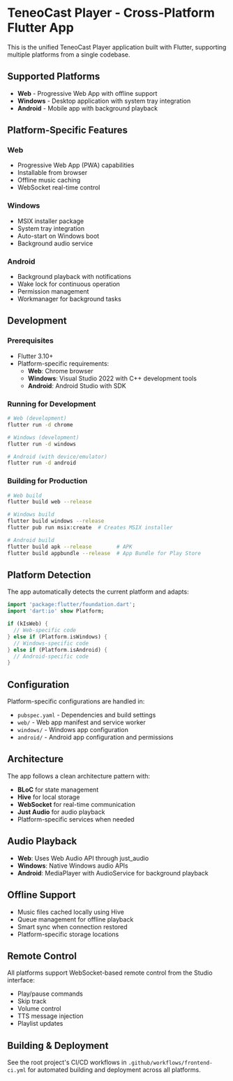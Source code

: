 # TeneoCast Player - Cross-Platform Flutter App

This is the unified TeneoCast Player application built with Flutter, supporting multiple platforms from a single codebase.

## Supported Platforms

- **Web** - Progressive Web App with offline support
- **Windows** - Desktop application with system tray integration
- **Android** - Mobile app with background playback

## Platform-Specific Features

### Web
- Progressive Web App (PWA) capabilities
- Installable from browser
- Offline music caching
- WebSocket real-time control

### Windows
- MSIX installer package
- System tray integration
- Auto-start on Windows boot
- Background audio service

### Android
- Background playback with notifications
- Wake lock for continuous operation
- Permission management
- Workmanager for background tasks

## Development

### Prerequisites

- Flutter 3.10+
- Platform-specific requirements:
  - **Web**: Chrome browser
  - **Windows**: Visual Studio 2022 with C++ development tools
  - **Android**: Android Studio with SDK

### Running for Development

```bash
# Web (development)
flutter run -d chrome

# Windows (development)
flutter run -d windows

# Android (with device/emulator)
flutter run -d android
```

### Building for Production

```bash
# Web build
flutter build web --release

# Windows build
flutter build windows --release
flutter pub run msix:create  # Creates MSIX installer

# Android build
flutter build apk --release        # APK
flutter build appbundle --release  # App Bundle for Play Store
```

## Platform Detection

The app automatically detects the current platform and adapts:

```dart
import 'package:flutter/foundation.dart';
import 'dart:io' show Platform;

if (kIsWeb) {
  // Web-specific code
} else if (Platform.isWindows) {
  // Windows-specific code
} else if (Platform.isAndroid) {
  // Android-specific code
}
```

## Configuration

Platform-specific configurations are handled in:

- `pubspec.yaml` - Dependencies and build settings
- `web/` - Web app manifest and service worker
- `windows/` - Windows app configuration
- `android/` - Android app configuration and permissions

## Architecture

The app follows a clean architecture pattern with:

- **BLoC** for state management
- **Hive** for local storage
- **WebSocket** for real-time communication
- **Just Audio** for audio playback
- Platform-specific services when needed

## Audio Playback

- **Web**: Uses Web Audio API through just_audio
- **Windows**: Native Windows audio APIs
- **Android**: MediaPlayer with AudioService for background playback

## Offline Support

- Music files cached locally using Hive
- Queue management for offline playback
- Smart sync when connection restored
- Platform-specific storage locations

## Remote Control

All platforms support WebSocket-based remote control from the Studio interface:

- Play/pause commands
- Skip track
- Volume control
- TTS message injection
- Playlist updates

## Building & Deployment

See the root project's CI/CD workflows in `.github/workflows/frontend-ci.yml` for automated building and deployment across all platforms. 